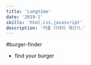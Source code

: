 ```yaml
---
title: 'Longtime'
date: '2019-1'
skills: 'html,css,javascript'
description: '커플 디데이 계산기.'
---
```


#burger-finder

- find your burger